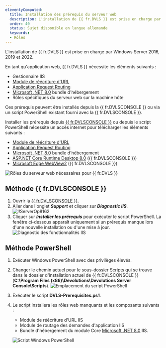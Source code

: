 ```yaml
---
eleventyComputed:
  title: Installation des prérequis du serveur web
  description: L'installation de {{ fr.DVLS }} est prise en charge par Windows Server 2016, 2019 et 2022.
  order: 40
  status: Sujet disponible en langue allemande
  keywords:
  - Rôles
---
```

L'installation de {{ fr.DVLS }} est prise en charge par Windows Server 2016, 2019 et 2022.

En tant qu'application web, {{ fr.DVLS }} nécessite les éléments suivants :
* Gestionnaire IIS
* [Module de réécriture d'URL](https://api.devolutions.net/redirection/3cb42413-5dfd-4b1b-bd20-4e5968274ed0)
* [Application Request Routing](https://api.devolutions.net/redirection/52ba9ac0-fb5f-44c1-9521-972caf763b1a)
* [Microsoft .NET 8.0](https://dotnet.microsoft.com/en-us/download/dotnet/8.0) bundle d'hébergement
* Rôles spécifiques du serveur web sur la machine hôte

Ces prérequis peuvent être installés depuis la {{ fr.DVLSCONSOLE }} ou via un script PowerShell existant fourni avec la {{ fr.DVLSCONSOLE }}.

Installer les prérequis depuis [{{ fr.DVLSCONSOLE }}](/server/management/devolutions-server-console/) ou depuis le script PowerShell nécessite un accès internet pour télécharger les éléments suivants :
* [Module de réécriture d'URL](https://api.devolutions.net/redirection/3cb42413-5dfd-4b1b-bd20-4e5968274ed0)
* [Application Request Routing](https://api.devolutions.net/redirection/52ba9ac0-fb5f-44c1-9521-972caf763b1a)
* [Microsoft .NET 8.0](https://dotnet.microsoft.com/en-us/download/dotnet/8.0) bundle d'hébergement
* [ASP.NET Core Runtime Desktop 8.0](https://redirection.devolutions.com/asp-runtime-desktop-8.0.4) ({{ fr.DVLSCONSOLE }})
* [Microsoft Edge WebView2](https://developer.microsoft.com/en-us/microsoft-edge/webview2/consumer/) ({{ fr.DVLSCONSOLE }})

![Rôles du serveur web nécessaires pour {{ fr.DVLS }}](https://cdnweb.devolutions.net/docs/INTERFACE2033.png)

## Méthode {{ fr.DVLSCONSOLE }}
1. Ouvrir la [{{ fr.DVLSCONSOLE }}](/server/management/devolutions-server-console/).
1. Aller dans l'onglet ***Support*** et cliquer sur ***Diagnostic IIS***.
![!!ServerOp8162](https://cdnweb.devolutions.net/docs/DVLSCONSOLE2006_2024_1.png)
1. Cliquer sur ***Installer les prérequis*** pour exécuter le script PowerShell. La fenêtre ci-dessous apparaît uniquement si un prérequis manque lors d'une nouvelle installation ou d'une mise à jour.
![Diagnostic des fonctionnalités IIS](https://cdnweb.devolutions.net/docs/DVLSCONSOLE2005_2024_1.png)

## Méthode PowerShell
1. Exécuter Windows PowerShell avec des privilèges élevés.
1. Changer le chemin actuel pour le sous-dossier Scripts qui se trouve dans le dossier d'installation actuel de {{ fr.DVLSCONSOLE }} (**C:\Program Files (x86)\Devolutions\Devolutions Server Console\Scripts**).
![Emplacement du script PowerShell](https://cdnweb.devolutions.net/docs/docs_en_server_clip10311.png)
1. Exécuter le script **DVLS-Prerequisites.ps1**.
1. Le script installera les rôles web manquants et les composants suivants :
    * Module de réécriture d'URL IIS
    * Module de routage des demandes d'application IIS
    * Bundle d'hébergement du module Core [Microsoft .NET 8.0](https://dotnet.microsoft.com/en-us/download/dotnet/8.0) IIS.

   ![Script Windows PowerShell](https://cdnweb.devolutions.net/docs/docs_en_server_ServerOp4020.png)